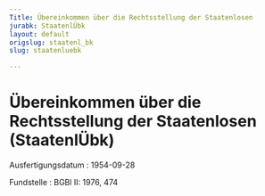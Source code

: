 ```yaml
---
Title: Übereinkommen über die Rechtsstellung der Staatenlosen
jurabk: StaatenlÜbk
layout: default
origslug: staatenl_bk
slug: staatenluebk

---
```


# Übereinkommen über die Rechtsstellung der Staatenlosen (StaatenlÜbk)

Ausfertigungsdatum
:   1954-09-28

Fundstelle
:   BGBl II: 1976, 474

